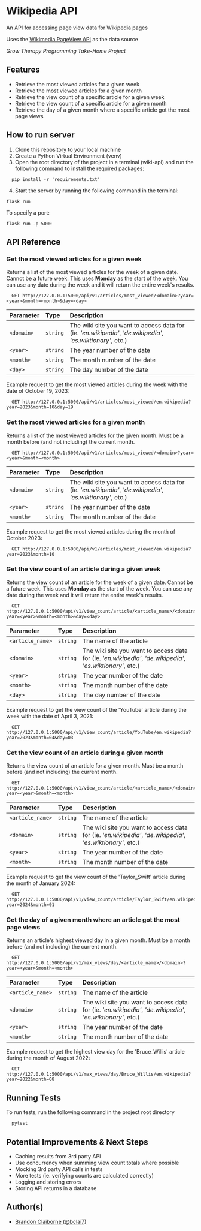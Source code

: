 
# Wikipedia API
An API for accessing page view data for Wikipedia pages

Uses the [Wikimedia PageView API](https://wikitech.wikimedia.org/wiki/Analytics/AQS/Pageviews) as the data source

*Grow Therapy Programming Take-Home Project*

## Features
- Retrieve the most viewed articles for a given week
- Retrieve the most viewed articles for a given month
- Retrieve the view count of a specific article for a given week
- Retrieve the view count of a specific article for a given month
- Retrieve the day of a given month where a specific article got the most page views




## How to run server
1. Clone this repository to your local machine
2. Create a Python Virtual Environment (venv)
3. Open the root directory of the project in a terminal (wiki-api) and run the following command to install the required packages:
```
  pip install -r 'requirements.txt'
```
4. Start the server by running the following command in the terminal:
```
flask run
```
To specify a port:
```
flask run -p 5000
```



## API Reference

### Get the most viewed articles for a given week
Returns a list of the most viewed articles for the week of a given date. Cannot be a future week. This uses **Monday** as the start of the week. You can use any date during the week and it will return the entire week's results.

```http
  GET http://127.0.0.1:5000/api/v1/articles/most_viewed/<domain>?year=<year>&month=<month>&day=<day>
```

| Parameter | Type     | Description                |
| :-------- | :------- | :------------------------- |
| `<domain>` | `string` | The wiki site you want to access data for (ie. *'en.wikipedia'*, *'de.wikipedia'*, *'es.wiktionary'*, etc.) |
| `<year>` | `string` | The year number of the date |
| `<month>` | `string` | The month number of the date |
| `<day>` | `string` | The day number of the date |

Example request to get the most viewed articles during the week with the date of October 19, 2023:
```http
  GET http://127.0.0.1:5000/api/v1/articles/most_viewed/en.wikipedia?year=2023&month=10&day=19
```

### Get the most viewed articles for a given month
Returns a list of the most viewed articles for the given month. Must be a month before (and not including) the current month.

```http
  GET http://127.0.0.1:5000/api/v1/articles/most_viewed/<domain>?year=<year>&month=<month>
```

| Parameter | Type     | Description                |
| :-------- | :------- | :------------------------- |
| `<domain>` | `string` | The wiki site you want to access data for (ie. *'en.wikipedia'*, *'de.wikipedia'*, *'es.wiktionary'*, etc.) |
| `<year>` | `string` | The year number of the date |
| `<month>` | `string` | The month number of the date |

Example request to get the most viewed articles during the month of October 2023:
```http
  GET http://127.0.0.1:5000/api/v1/articles/most_viewed/en.wikipedia?year=2023&month=10
```

### Get the view count of an article during a given week
Returns the view count of an article for the week of a given date. Cannot be a future week. This uses **Monday** as the start of the week. You can use any date during the week and it will return the entire week's results.

```http
  GET http://127.0.0.1:5000/api/v1/view_count/article/<article_name>/<domain>?year=<year>&month=<month>&day=<day>
```

| Parameter | Type     | Description                |
| :-------- | :------- | :------------------------- |
| `<article_name>` | `string` | The name of the article |
| `<domain>` | `string` | The wiki site you want to access data for (ie. *'en.wikipedia'*, *'de.wikipedia'*, *'es.wiktionary'*, etc.) |
| `<year>` | `string` | The year number of the date |
| `<month>` | `string` | The month number of the date |
| `<day>` | `string` | The day number of the date |

Example request to get the view count of the 'YouTube' article during the week with the date of April 3, 2021:
```http
  GET http://127.0.0.1:5000/api/v1/view_count/article/YouTube/en.wikipedia?year=2023&month=04&day=03
```

### Get the view count of an article during a given month
Returns the view count of an article for a given month. Must be a month before (and not including) the current month.

```http
  GET http://127.0.0.1:5000/api/v1/view_count/article/<article_name>/<domain>?year=<year>&month=<month>
```

| Parameter | Type     | Description                |
| :-------- | :------- | :------------------------- |
| `<article_name>` | `string` | The name of the article |
| `<domain>` | `string` | The wiki site you want to access data for (ie. *'en.wikipedia'*, *'de.wikipedia'*, *'es.wiktionary'*, etc.) |
| `<year>` | `string` | The year number of the date |
| `<month>` | `string` | The month number of the date |

Example request to get the view count of the 'Taylor_Swift' article during the month of January 2024:
```http
  GET http://127.0.0.1:5000/api/v1/view_count/article/Taylor_Swift/en.wikipedia?year=2024&month=01
```

### Get the day of a given month where an article got the most page views
Returns an article's highest viewed day in a given month. Must be a month before (and not including) the current month.

```http
  GET http://127.0.0.1:5000/api/v1/max_views/day/<article_name>/<domain>?year=<year>&month=<month>
```

| Parameter | Type     | Description                |
| :-------- | :------- | :------------------------- |
| `<article_name>` | `string` | The name of the article |
| `<domain>` | `string` | The wiki site you want to access data for (ie. *'en.wikipedia'*, *'de.wikipedia'*, *'es.wiktionary'*, etc.) |
| `<year>` | `string` | The year number of the date |
| `<month>` | `string` | The month number of the date |

Example request to get the highest view day for the 'Bruce_Willis' article during the month of August 2022:
```http
  GET http://127.0.0.1:5000/api/v1/max_views/day/Bruce_Willis/en.wikipedia?year=2022&month=08
```
## Running Tests

To run tests, run the following command in the project root directory

```bash
  pytest
```


## Potential Improvements & Next Steps

- Caching results from 3rd party API
- Use concurrency when summing view count totals where possible
- Mocking 3rd party API calls in tests
- More tests (ie. verifying counts are calculated correctly)
- Logging and storing errors
- Storing API returns in a database


## Author(s)

- [Brandon Claiborne (@bclai7)](https://www.github.com/bclai7)

